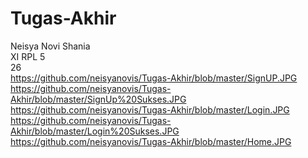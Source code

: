 # Tugas-Akhir
Neisya Novi Shania <br>
XI RPL 5 <br>
26 <br>
https://github.com/neisyanovis/Tugas-Akhir/blob/master/SignUP.JPG <br>
https://github.com/neisyanovis/Tugas-Akhir/blob/master/SignUp%20Sukses.JPG <br>
https://github.com/neisyanovis/Tugas-Akhir/blob/master/Login.JPG <br>
https://github.com/neisyanovis/Tugas-Akhir/blob/master/Login%20Sukses.JPG <br>
https://github.com/neisyanovis/Tugas-Akhir/blob/master/Home.JPG
